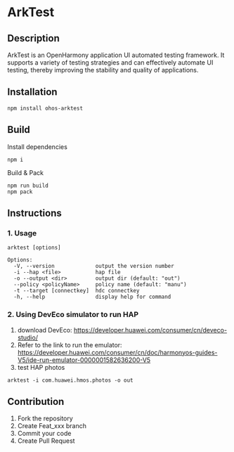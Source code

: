 # ArkTest

## Description
ArkTest is an OpenHarmony application UI automated testing framework. It supports a variety of testing strategies and can effectively automate UI testing, thereby improving the stability and quality of applications.

## Installation
```
npm install ohos-arktest
```

## Build
Install dependencies
```
npm i
```
Build & Pack
```
npm run build
npm pack
```

## Instructions

### 1. Usage 
```
arktest [options]

Options:
  -V, --version             output the version number
  -i --hap <file>           hap file
  -o --output <dir>         output dir (default: "out")
  --policy <policyName>     policy name (default: "manu")
  -t --target [connectkey]  hdc connectkey
  -h, --help                display help for command
```

### 2.  Using DevEco simulator to run HAP  

1.  download DevEco: https://developer.huawei.com/consumer/cn/deveco-studio/  
2.  Refer to the link to run the emulator: https://developer.huawei.com/consumer/cn/doc/harmonyos-guides-V5/ide-run-emulator-0000001582636200-V5
3.  test HAP photos
```
arktest -i com.huawei.hmos.photos -o out
```

## Contribution

1.  Fork the repository
2.  Create Feat_xxx branch
3.  Commit your code
4.  Create Pull Request

